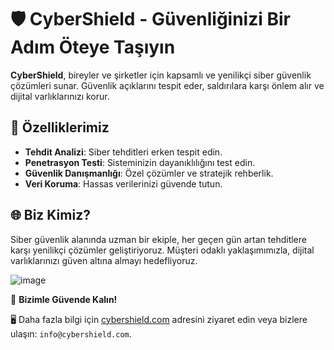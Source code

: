 # 🛡️ CyberShield - Güvenliğinizi Bir Adım Öteye Taşıyın  

**CyberShield**, bireyler ve şirketler için kapsamlı ve yenilikçi siber güvenlik çözümleri sunar. Güvenlik açıklarını tespit eder, saldırılara karşı önlem alır ve dijital varlıklarınızı korur.  

## 🚀 Özelliklerimiz  
- **Tehdit Analizi**: Siber tehditleri erken tespit edin.  
- **Penetrasyon Testi**: Sisteminizin dayanıklılığını test edin.  
- **Güvenlik Danışmanlığı**: Özel çözümler ve stratejik rehberlik.  
- **Veri Koruma**: Hassas verilerinizi güvende tutun.  

## 🌐 Biz Kimiz?  
Siber güvenlik alanında uzman bir ekiple, her geçen gün artan tehditlere karşı yenilikçi çözümler geliştiriyoruz. Müşteri odaklı yaklaşımımızla, dijital varlıklarınızı güven altına almayı hedefliyoruz.  

![image](https://github.com/user-attachments/assets/3337701b-05d5-482d-88b9-2df7d65548d2)


🔐 **Bizimle Güvende Kalın!**  

🖥️ Daha fazla bilgi için [cybershield.com](https://cybershield.com) adresini ziyaret edin veya bizlere ulaşın: `info@cybershield.com`.
